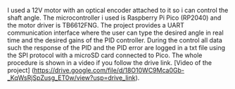 I used a 12V motor with an optical encoder attached to it so i can control the shaft angle. 
The microcontroller i used is Raspberry Pi Pico (RP2040) and the motor driver is TB6612FNG.
The project provides a UART communication interface where the user can type the desired angle in real time and the
desired gains of the PID controller. During the control all data such the response of the PID and the PID error are logged
in a txt file using the SPI protocol with a microSD card connected to Pico. The whole procedure is shown in a video if you follow the drive link.
[Video of the project] (https://drive.google.com/file/d/18O10WC9Mca0Gb-_KqWsRjSpZusg_ET0w/view?usp=drive_link).
